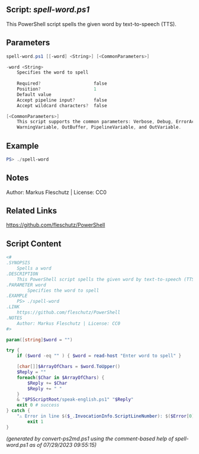 ## Script: *spell-word.ps1*

This PowerShell script spells the given word by text-to-speech (TTS).

## Parameters
```powershell
spell-word.ps1 [[-word] <String>] [<CommonParameters>]

-word <String>
    Specifies the word to spell
    
    Required?                    false
    Position?                    1
    Default value                
    Accept pipeline input?       false
    Accept wildcard characters?  false

[<CommonParameters>]
    This script supports the common parameters: Verbose, Debug, ErrorAction, ErrorVariable, WarningAction, 
    WarningVariable, OutBuffer, PipelineVariable, and OutVariable.
```

## Example
```powershell
PS> ./spell-word

```

## Notes
Author: Markus Fleschutz | License: CC0

## Related Links
https://github.com/fleschutz/PowerShell

## Script Content
```powershell
<#
.SYNOPSIS
	Spells a word
.DESCRIPTION
	This PowerShell script spells the given word by text-to-speech (TTS).
.PARAMETER word
        Specifies the word to spell
.EXAMPLE
	PS> ./spell-word
.LINK
	https://github.com/fleschutz/PowerShell
.NOTES
	Author: Markus Fleschutz | License: CC0
#>

param([string]$word = "")

try {
	if ($word -eq "" ) { $word = read-host "Enter word to spell" }

	[char[]]$ArrayOfChars = $word.ToUpper()
	$Reply = ""
	foreach($Char in $ArrayOfChars) {
		$Reply += $Char
		$Reply += " "
	}
	& "$PSScriptRoot/speak-english.ps1" "$Reply"
	exit 0 # success
} catch {
	"⚠️ Error in line $($_.InvocationInfo.ScriptLineNumber): $($Error[0])"
        exit 1
}
```

*(generated by convert-ps2md.ps1 using the comment-based help of spell-word.ps1 as of 07/29/2023 09:55:15)*
